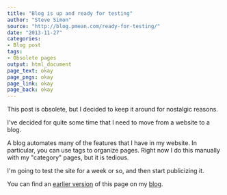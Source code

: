 ```yaml
---
title: "Blog is up and ready for testing"
author: "Steve Simon"
source: "http://blog.pmean.com/ready-for-testing/"
date: "2013-11-27"
categories:
- Blog post
tags:
- Obsolete pages
output: html_document
page_text: okay
page_pngs: okay
page_link: okay
page_back: okay
---
```


This post is obsolete, but I decided to keep it around for nostalgic reasons.

<!---More--->

I've decided for quite some time that I need to move from a website to a blog.

A blog automates many of the features that I have in my website. In particular, you can use tags to organize pages. Right now I do this manually with my "category" pages, but it is tedious.

I'm going to test the site for a week or so, and then start publicizing it.

You can find an [earlier version][sim1] of this page on my [blog][sim2].

[sim1]: http://blog.pmean.com/ready-for-testing/
[sim2]: http://blog.pmean.com
